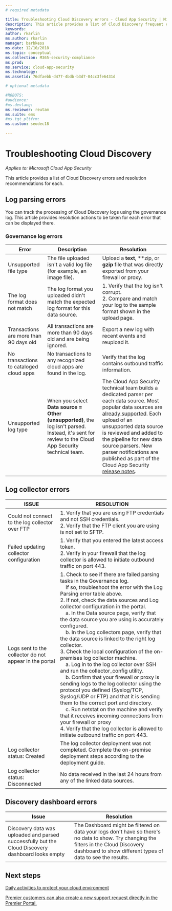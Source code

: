 ```yaml
---
# required metadata

title: Troubleshooting Cloud Discovery errors - Cloud App Security | Microsoft Docs
description: This article provides a list of Cloud Discovery frequent errors and resolution recommendations for each.
keywords:
author: rkarlin
ms.author: rkarlin
manager: barbkess
ms.date: 12/10/2018
ms.topic: conceptual
ms.collection: M365-security-compliance
ms.prod:
ms.service: cloud-app-security
ms.technology:
ms.assetid: 76dfaebb-d477-4bdb-b3d7-04cc3fe6431d

# optional metadata

#ROBOTS:
#audience:
#ms.devlang:
ms.reviewer: reutam
ms.suite: ems
#ms.tgt_pltfrm:
ms.custom: seodec18

---
```

# Troubleshooting Cloud Discovery

*Applies to: Microsoft Cloud App Security*

This article provides a list of Cloud Discovery errors and resolution recommendations for each.

## Log parsing errors

You can track the processing of Cloud Discovery logs using the governance log. This article provides resolution actions to be taken for each error that can be displayed there.

### Governance log errors

|Error|Description|Resolution|
|----|----|----|
|Unsupported file type|The file uploaded isn't a valid log file (for example, an image file).|Upload a **text**, **zip, or **gzip** file that was directly exported from your firewall or proxy.|
|The log format does not match|The log format you uploaded didn't match the expected log format for this data source.|1. Verify that the log isn't corrupt. <br /> 2. Compare and match your log to the sample format shown in the upload page.|
|Transactions are more than 90 days old|All transactions are more than 90 days old and are being ignored.|Export a new log with recent events and reupload it.|
|No transactions to cataloged cloud apps|No transactions to any recognized cloud apps are found in the log.|Verify that the log contains outbound traffic information.|
|Unsupported log type|When you select **Data source = Other (unsupported)**, the log isn't parsed. Instead, it's sent for review to the Cloud App Security technical team.|The Cloud App Security technical team builds a dedicated parser per each data source. Most popular data sources are [already supported](set-up-cloud-discovery.md). Each upload of an unsupported data source is reviewed and added to the pipeline for new data source parsers. New parser notifications are published as part of the Cloud App Security [release notes](release-notes.md).|

## Log collector errors

|ISSUE | RESOLUTION |
|--------|--|
|Could not connect to the log collector over FTP| 1. Verify that you are using FTP credentials and not SSH credentials. <br />2. Verify that the FTP client you are using is not set to SFTP.  |
|Failed updating collector configuration | 1. Verify that you entered the latest access token. <br />2. Verify in your firewall that the log collector is allowed to initiate outbound traffic on port 443.|
|Logs sent to the collector do not appear in the portal | 1.  Check to see if there are failed parsing tasks in the Governance log.  <br />  &nbsp;&nbsp;&nbsp;&nbsp;If so, troubleshoot the error with the Log Parsing error table above.<br /> 2. If not, check the data sources and Log collector configuration in the portal. <br /> &nbsp;&nbsp;&nbsp;&nbsp;a. In the Data source page, verify that the data source you are using is accurately configured. <br />&nbsp;&nbsp;&nbsp;&nbsp;b. In the Log collectors page, verify that the data source is linked to the right log collector. <br /> 3. Check the local configuration of the on-premises log collector machine.  <br />&nbsp;&nbsp;&nbsp;&nbsp;a. Log in to the log collector over SSH and run the collector_config utility.<br/>&nbsp;&nbsp;&nbsp;&nbsp;b. Confirm that your firewall or proxy is sending logs to the log collector using the protocol you defined (Syslog/TCP, Syslog/UDP or FTP) and that it is sending them to the correct port and directory.<br /> &nbsp;&nbsp;&nbsp;&nbsp;c. Run netstat on the machine and verify that it receives incoming connections from your firewall or proxy <br /> 4.   Verify that the log collector is allowed to initiate outbound traffic on port 443. |
|Log collector status: Created | The log collector deployment was not completed. Complete the on-premise deployment steps according to the deployment guide.|
|Log collector status: Disconnected | No data received in the last 24 hours from any of the linked data sources. |


## Discovery dashboard errors

|Issue|Resolution|
|----|----|
|Discovery data was uploaded and parsed successfully but the Cloud Discovery dashboard looks empty|The Dashboard might be filtered on data your logs don't have so there's no data to show. Try changing the filters in the Cloud Discovery dashboard to show different types of data to see the results.|

## Next steps
  
[Daily activities to protect your cloud environment](daily-activities-to-protect-your-cloud-environment.md)   

[Premier customers can also create a new support request directly in the Premier Portal.](https://premier.microsoft.com/)  


